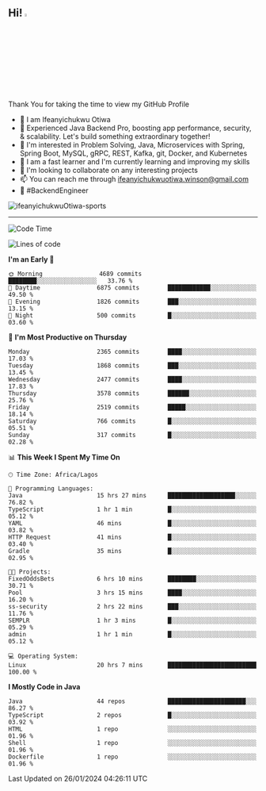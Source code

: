 <!-- BLOG-POST-LIST:START --><!-- BLOG-POST-LIST:END -->

## Hi! <img src="https://media.giphy.com/media/hvRJCLFzcasrR4ia7z/giphy.gif" width="4%"> 

Thank You for taking the time to view my GitHub Profile

- 👋 I am Ifeanyichukwu Otiwa
- 🚀 Experienced Java Backend Pro, boosting app performance, security, & scalability. Let's build something extraordinary together!
- 👀 I'm interested in Problem Solving, Java, Microservices with Spring, Spring Boot, MySQL, gRPC, REST, Kafka, git, Docker, and Kubernetes
- 🌱 I am a fast learner and I'm currently learning and improving my skills
- 💞️ I'm looking to collaborate on any interesting projects
- 📫 You can reach me through ifeanyichukwuotiwa.winson@gmail.com
- 🚀 #BackendEngineer

<p align="left" marginTop="10px"> <img src="https://komarev.com/ghpvc/?username=ifeanyichukwuOtiwa-sports&label=Profile%20views&color=0e75b6&style=for-the-badge" alt="ifeanyichukwuOtiwa-sports" /> </p>

***

<!--START_SECTION:waka-->
![Code Time](http://img.shields.io/badge/Code%20Time-2%2C159%20hrs%2032%20mins-blue)

![Lines of code](https://img.shields.io/badge/From%20Hello%20World%20I%27ve%20Written-4.7%20million%20lines%20of%20code-blue)

**I'm an Early 🐤** 

```text
🌞 Morning                4689 commits        ████████░░░░░░░░░░░░░░░░░   33.76 % 
🌆 Daytime                6875 commits        ████████████░░░░░░░░░░░░░   49.50 % 
🌃 Evening                1826 commits        ███░░░░░░░░░░░░░░░░░░░░░░   13.15 % 
🌙 Night                  500 commits         █░░░░░░░░░░░░░░░░░░░░░░░░   03.60 % 
```
📅 **I'm Most Productive on Thursday** 

```text
Monday                   2365 commits        ████░░░░░░░░░░░░░░░░░░░░░   17.03 % 
Tuesday                  1868 commits        ███░░░░░░░░░░░░░░░░░░░░░░   13.45 % 
Wednesday                2477 commits        ████░░░░░░░░░░░░░░░░░░░░░   17.83 % 
Thursday                 3578 commits        ██████░░░░░░░░░░░░░░░░░░░   25.76 % 
Friday                   2519 commits        █████░░░░░░░░░░░░░░░░░░░░   18.14 % 
Saturday                 766 commits         █░░░░░░░░░░░░░░░░░░░░░░░░   05.51 % 
Sunday                   317 commits         █░░░░░░░░░░░░░░░░░░░░░░░░   02.28 % 
```


📊 **This Week I Spent My Time On** 

```text
🕑︎ Time Zone: Africa/Lagos

💬 Programming Languages: 
Java                     15 hrs 27 mins      ███████████████████░░░░░░   76.82 % 
TypeScript               1 hr 1 min          █░░░░░░░░░░░░░░░░░░░░░░░░   05.12 % 
YAML                     46 mins             █░░░░░░░░░░░░░░░░░░░░░░░░   03.82 % 
HTTP Request             41 mins             █░░░░░░░░░░░░░░░░░░░░░░░░   03.40 % 
Gradle                   35 mins             █░░░░░░░░░░░░░░░░░░░░░░░░   02.95 % 

🐱‍💻 Projects: 
FixedOddsBets            6 hrs 10 mins       ████████░░░░░░░░░░░░░░░░░   30.71 % 
Pool                     3 hrs 15 mins       ████░░░░░░░░░░░░░░░░░░░░░   16.20 % 
ss-security              2 hrs 22 mins       ███░░░░░░░░░░░░░░░░░░░░░░   11.76 % 
SEMPLR                   1 hr 3 mins         █░░░░░░░░░░░░░░░░░░░░░░░░   05.29 % 
admin                    1 hr 1 min          █░░░░░░░░░░░░░░░░░░░░░░░░   05.12 % 

💻 Operating System: 
Linux                    20 hrs 7 mins       █████████████████████████   100.00 % 
```

**I Mostly Code in Java** 

```text
Java                     44 repos            ██████████████████████░░░   86.27 % 
TypeScript               2 repos             █░░░░░░░░░░░░░░░░░░░░░░░░   03.92 % 
HTML                     1 repo              ░░░░░░░░░░░░░░░░░░░░░░░░░   01.96 % 
Shell                    1 repo              ░░░░░░░░░░░░░░░░░░░░░░░░░   01.96 % 
Dockerfile               1 repo              ░░░░░░░░░░░░░░░░░░░░░░░░░   01.96 % 
```




 Last Updated on 26/01/2024 04:26:11 UTC
<!--END_SECTION:waka-->

<!--
<p align="center">
![trophy](https://github-profile-trophy.vercel.app/?username=ifeanyichukwuOtiwa-sports&theme=onedark) (https://github.com/ryo-ma/github-profile-trophy)
</p>
-->

<!---
ifeanyi-otiwa/ifeanyi-otiwa is a ✨ special ✨ repository because its `README.md` (this file) appears on your GitHub profile.
You can click the Preview link to take a look at your changes.
--->
